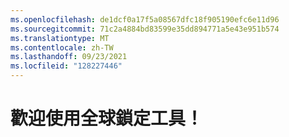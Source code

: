 ```yaml
---
ms.openlocfilehash: de1dcf0a17f5a08567dfc18f905190efc6e11d96
ms.sourcegitcommit: 71c2a4884bd83599e35dd894771a5e43e951b574
ms.translationtype: MT
ms.contentlocale: zh-TW
ms.lasthandoff: 09/23/2021
ms.locfileid: "128227446"
---
```

# <a name="welcome-to-world-locking-tools"></a>歡迎使用全球鎖定工具！